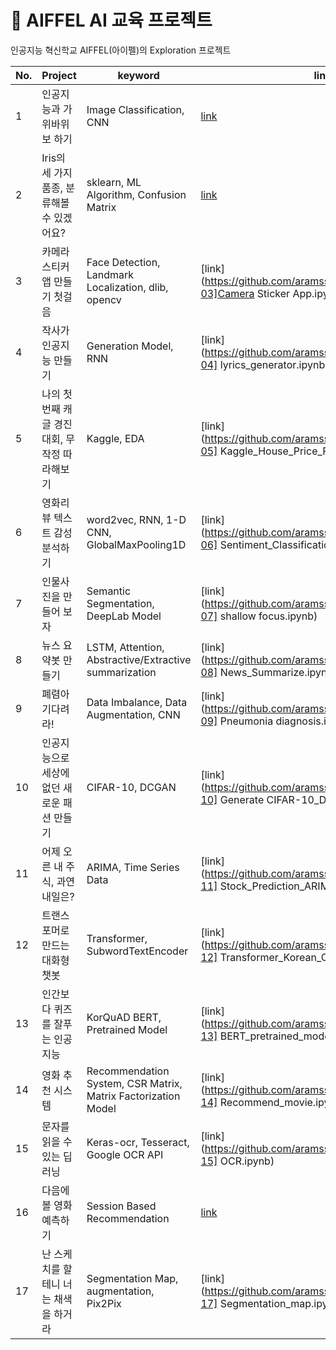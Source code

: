 # 🗼 AIFFEL AI 교육 프로젝트
인공지능 혁신학교 AIFFEL(아이펠)의 Exploration 프로젝트

| No. | Project | keyword | link |
| --- | --- | --- | --- |
| 1 | 인공지능과 가위바위보 하기 | Image Classification, CNN | [link](https://github.com/aramssong/aiffel/blob/main/[E-01]RockPaperScissor.ipynb) |
| 2 | Iris의 세 가지 품종, 분류해볼 수 있겠어요? | sklearn, ML Algorithm, Confusion Matrix | [link](https://github.com/aramssong/aiffel/tree/main/E-02) |
| 3 | 카메라 스티커앱 만들기 첫걸음 | Face Detection, Landmark Localization, dlib, opencv | [link](https://github.com/aramssong/aiffel/blob/main/[E-03]Camera Sticker App.ipynb) |
| 4 | 작사가 인공지능 만들기 | Generation Model, RNN | [link](https://github.com/aramssong/aiffel/blob/main/[E-04] lyrics_generator.ipynb) |
| 5 | 나의 첫 번째 캐글 경진대회, 무작정 따라해보기 | Kaggle, EDA | [link](https://github.com/aramssong/aiffel/blob/main/[E-05] Kaggle_House_Price_Prediction.ipynb) |
| 6 | 영화리뷰 텍스트 감성분석하기 | word2vec, RNN, 1-D CNN, GlobalMaxPooling1D | [link](https://github.com/aramssong/aiffel/blob/main/[E-06] Sentiment_Classification.ipynb) |
| 7 | 인물사진을 만들어 보자 | Semantic Segmentation, DeepLab Model | [link](https://github.com/aramssong/aiffel/blob/main/[E-07] shallow focus.ipynb) |
| 8 | 뉴스 요약봇 만들기 | LSTM, Attention, Abstractive/Extractive summarization | [link](https://github.com/aramssong/aiffel/blob/main/[E-08] News_Summarize.ipynb) |
| 9 | 폐렴아 기다려라! | Data Imbalance, Data Augmentation, CNN | [link](https://github.com/aramssong/aiffel/blob/main/[E-09] Pneumonia diagnosis.ipynb) |
| 10 | 인공지능으로 세상에 없던 새로운 패션 만들기 | CIFAR-10, DCGAN | [link](https://github.com/aramssong/aiffel/blob/main/[E-10] Generate CIFAR-10_DCGAN.ipynb) |
| 11 | 어제 오른 내 주식, 과연 내일은? | ARIMA, Time Series Data | [link](https://github.com/aramssong/aiffel/blob/main/[E-11] Stock_Prediction_ARIMA.ipynb) |
| 12 | 트랜스포머로 만드는 대화형 챗봇 | Transformer, SubwordTextEncoder | [link](https://github.com/aramssong/aiffel/blob/main/[E-12] Transformer_Korean_Chatbot.ipynb) |
| 13 | 인간보다 퀴즈를 잘푸는 인공지능 | KorQuAD BERT, Pretrained Model | [link](https://github.com/aramssong/aiffel/blob/main/[E-13] BERT_pretrained_model.ipynb) |
| 14 | 영화 추천 시스템 | Recommendation System, CSR Matrix, Matrix Factorization Model | [link](https://github.com/aramssong/aiffel/blob/main/[E-14] Recommend_movie.ipynb) |
| 15 | 문자를 읽을 수 있는 딥러닝 | Keras-ocr, Tesseract, Google OCR API | [link](https://github.com/aramssong/aiffel/blob/main/[E-15] OCR.ipynb) |
| 16 | 다음에 볼 영화 예측하기 | Session Based Recommendation | [link](https://github.com/aramssong/aiffel/tree/main/E-16) |
| 17 | 난 스케치를 할 테니 너는 채색을 하거라 | Segmentation Map, augmentation, Pix2Pix | [link](https://github.com/aramssong/aiffel/blob/main/[E-17] Segmentation_map.ipynb) |
